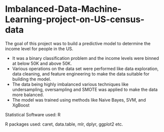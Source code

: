 # Imbalanced-Data-Machine-Learning-project-on-US-census-data

The goal of this project was to build a predictive model to determine the income level for people in the US. 
- It was a binary classification problem and the income levels were binned at below 50K and above 50K.
- Various operations on the data set were performed like data exploration, data cleaning, and feature 
engineering to make the data suitable for building the model.
- The data being highly imbalanced various techniques like undersampling, oversampling and SMOTE was applied to make the data more balanced.
- The model was trained using methods like Naive Bayes, SVM, and XgBoost 

Statistical Software used: R

R packages used: caret, data.table, mlr, dplyr, ggplot2 etc.  
